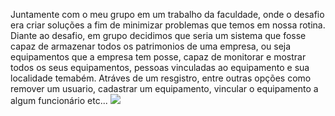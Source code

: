 Juntamente com o meu grupo em um trabalho da faculdade, onde o desafio era criar soluções a fim de minimizar problemas que temos em nossa rotina.
Diante ao desafio, em grupo decidimos que seria um sistema que fosse capaz de armazenar todos os patrimonios de uma empresa, ou seja equipamentos que a empresa tem posse, capaz de monitorar e mostrar todos os seus equipamentos, pessoas vinculadas ao equipamento e sua localidade temabém.
Atráves de um resgistro, entre outras opções como remover um usuario, cadastrar um equipamento, vincular o equipamento a algum funcionário etc...
<img src="https://media.licdn.com/dms/image/D4D22AQEE0kiOTv8wvA/feedshare-shrink_2048_1536/0/1699615599184?e=1712188800&v=beta&t=LBiIsAdxKene4XbU184P8YwVam7sRzBD2caOZrxjmko">
